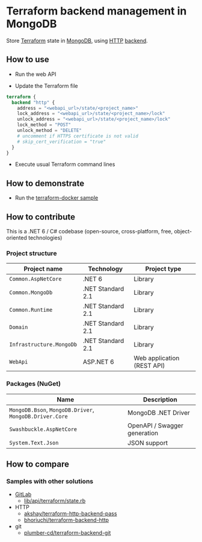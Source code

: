 # Terraform backend management in MongoDB

Store [Terraform](https://www.terraform.io) state in [MongoDB](https://www.mongodb.com/), using
[HTTP](https://www.terraform.io/language/settings/backends/http) [backend](https://github.com/hashicorp/terraform/tree/main/internal/backend/remote-state).

## How to use

* Run the web API

* Update the Terraform file

```tf
terraform {
  backend "http" {
    address = "<webapi_url>/state/<project_name>"
    lock_address = "<webapi_url>/state/<project_name>/lock"
    unlock_address = "<webapi_url>/state/<project_name>/lock"
    lock_method = "POST"
    unlock_method = "DELETE"
    # uncomment if HTTPS certificate is not valid
    # skip_cert_verification = "true"
  }
}
```

* Execute usual Terraform command lines

## How to demonstrate

* Run the [terraform-docker sample](samples/terraform-docker/README.md)

## How to contribute

This is a .NET 6 / C# codebase (open-source, cross-platform, free, object-oriented technologies)

### Project structure

Project name | Technology | Project type
------------ | ---------- | ------------
`Common.AspNetCore` | .NET 6 | Library
`Common.MongoDb` | .NET Standard 2.1 | Library
`Common.Runtime` | .NET Standard 2.1 | Library
`Domain` | .NET Standard 2.1 | Library
`Infrastructure.MongoDb` | .NET Standard 2.1 | Library
`WebApi` | ASP.NET 6 | Web application (REST API)

### Packages (NuGet)

Name | Description
---- | -----------
`MongoDB.Bson`, `MongoDB.Driver`, `MongoDB.Driver.Core` | MongoDB .NET Driver
`Swashbuckle.AspNetCore` | OpenAPI / Swagger generation
`System.Text.Json` | JSON support

## How to compare

### Samples with other solutions

* [GitLab](https://gitlab.com/gitlab-org/manage/import/gitlab/-/blob/master/doc/user/infrastructure/terraform_state.md)
  * [lib/api/terraform/state.rb](https://gitlab.com/gitlab-org/manage/import/gitlab/-/blob/master/lib/api/terraform/state.rb)
* HTTP
  * [akshay/terraform-http-backend-pass](https://git.coop/akshay/terraform-http-backend-pass)
  * [bhoriuchi/terraform-backend-http](https://github.com/bhoriuchi/terraform-backend-http)
* git
  * [plumber-cd/terraform-backend-git](https://github.com/plumber-cd/terraform-backend-git)
